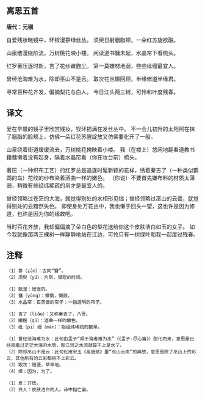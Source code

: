 ## 离思五首

**唐代：元稹**

自爱残妆晓镜中，环钗漫篸绿丝丛。
须臾日射胭脂颊，一朵红苏旋欲融。

山泉散漫绕阶流，万树桃花映小楼。
闲读道书慵未起，水晶帘下看梳头。

红罗著压逐时新，吉了花纱嫩麴尘。
第一莫嫌材地弱，些些纰缦最宜人。

曾经沧海难为水，除却巫山不是云。
取次花丛懒回顾，半缘修道半缘君。

寻常百种花齐发，偏摘梨花与白人。
今日江头两三树，可怜和叶度残春。


## 译文
爱在早晨的镜子里欣赏残妆，钗环插满在发丝丛中。
不一会儿初升的太阳照在抹了胭脂的脸颊上，仿佛一朵红花苏醒绽放又仿佛要化开了一般。

山泉绕着街道缓缓流去，万树桃花掩映着小楼。
我（在楼上）悠闲地翻看道教书籍慵懒着没有起身，隔着水晶帘看（你在妆台前）梳头。

著压（一种织布工艺）的红罗总是追逐时髦新颖的花样，绣着秦吉了（一种类似鹦鹉的鸟）花纹的纱布染着酒曲一样的嫩色。
（你说）不要首先嫌布料的材质太薄弱，稍微有些经纬稀疏的帛才是最宜人的。

曾经领略过苍茫的大海，就觉得别处的水相形见绌；曾经领略过巫山的云霭，就觉得别处的云黯然失色。
即使身处万花丛中，我也懒于回头一望，这也许是因为修道，也许是因为你的缘故吧。

当时百花齐放，我却偏偏摘了朵白色的梨花送给你这个皮肤洁白如玉的女子。
如今我就像那两三棵树一样静静地站在江边，可怜只有一树绿叶和我一起度过残春。

## 注释

    （1）篸（zān）：古同“簪”。
    （2）须臾（yú）：片刻，很短的时间。

    （1）散漫：慢慢的。
    （2）慵（yōng）：懒惰，懒散。
    （3）水晶帘：石英做的帘子；一指透明的帘子。

    （1）吉了（liǎo）：又称秦吉了，八哥。
    （2）嫩麴（qū）：酒曲一样的嫩色。
    （3）纰（pī）缦（màn）：指经纬稀疏的披帛。

    （1）曾经沧海难为水：此句由孟子“观于海者难为水”（《孟子·尽心篇》）脱化而来，意思是已经观看过茫茫大海的水势，那江河之水流就算不上是水了。
    （2）除却巫山不是云：此句化用宋玉《高唐赋》里“巫山云雨”的典故，意思是除了巫山上的彩云．其他所有的云彩都称不上彩云。
    （3）取次：随便，草率地。
    （4）缘：因为，为了。

    （1）发：开放。
    （2）白人：皮肤洁白的人。诗中指亡妻。